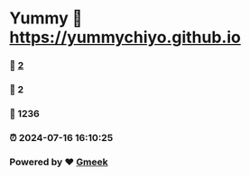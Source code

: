 # Yummy :link: https://yummychiyo.github.io 
### :page_facing_up: [2](https://yummychiyo.github.io/tag.html) 
### :speech_balloon: 2 
### :hibiscus: 1236 
### :alarm_clock: 2024-07-16 16:10:25 
### Powered by :heart: [Gmeek](https://github.com/Meekdai/Gmeek)
